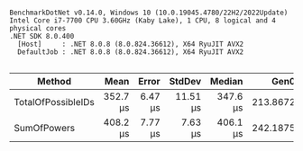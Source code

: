 ```

BenchmarkDotNet v0.14.0, Windows 10 (10.0.19045.4780/22H2/2022Update)
Intel Core i7-7700 CPU 3.60GHz (Kaby Lake), 1 CPU, 8 logical and 4 physical cores
.NET SDK 8.0.400
  [Host]     : .NET 8.0.8 (8.0.824.36612), X64 RyuJIT AVX2
  DefaultJob : .NET 8.0.8 (8.0.824.36612), X64 RyuJIT AVX2


```
| Method             | Mean     | Error   | StdDev   | Median   | Gen0     | Allocated |
|------------------- |---------:|--------:|---------:|---------:|---------:|----------:|
| TotalOfPossibleIDs | 352.7 μs | 6.47 μs | 11.51 μs | 347.6 μs | 213.8672 | 873.93 KB |
| SumOfPowers        | 408.2 μs | 7.77 μs |  7.63 μs | 406.1 μs | 242.1875 | 990.71 KB |
